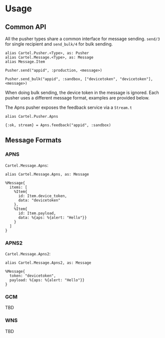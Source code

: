 # Usage

## Common API

All the pusher types share a common interface for message sending.
`send/3` for single recipient and `send_bulk/4` for bulk sending.

    alias Cartel.Pusher.<Type>, as: Pusher
    alias Cartel.Message.<Type>, as: Message
    alias Message.Item

    Pusher.send("appid", :production, <message>)

    Pusher.send_bulk("appid", :sandbox, ["devicetoken", "devicetoken"], <message>)

When doing bulk sending, the device token in the message is ignored.
Each pusher uses a different message format, examples are provided below.

The Apns pusher exposes the feedback service via a `Stream.t`

    alias Cartel.Pusher.Apns

    {:ok, stream} = Apns.feedback("appid", :sandbox)


## Message Formats

### APNS

`Cartel.Message.Apns`:

    alias Cartel.Message.Apns, as: Message

    %Message{
      items: [
        %Item{
          id: Item.device_token,
          data: "devicetoken"
        },
        %Item{
          id: Item.payload,
          data: %{aps: %{alert: "Hello"}}
        }
      ]
    }

### APNS2

`Cartel.Message.Apns2`:

    alias Cartel.Message.Apns2, as: Message

    %Message{
      token: "devicetoken",
      payload: %{aps: %{alert: "Hello"}}
    }

### GCM

TBD

### WNS

TBD
